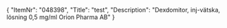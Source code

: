 {
  "ItemNr": "048398",
  "Title": "test",
  "Description": "Dexdomitor, inj-vätska, lösning 0,5 mg/ml Orion Pharma AB"
}